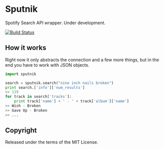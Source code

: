 Sputnik
=======
Spotify Search API wrapper. Under development.

 [![Build Status](https://travis-ci.org/iconpin/sputnik-python.png)](https://travis-ci.org/iconpin/sputnik-python)


How it works
------------
Right now it only abstracts the connection and a few more things, but in the
end you have to work with JSON objects.

```python
import sputnik

search = sputnik.search("nine inch nails broken")
print search.['info']['num_results']
>> 119
for track in search['tracks']:
    print track['name'] + ' - ' + track['album']['name']
>> Wish - Broken
>> Gave Up - Broken
>> ...
```

Copyright
---------
Released under the terms of the MIT License.
